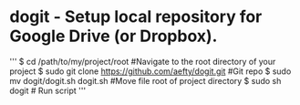 dogit - Setup local repository for Google Drive (or Dropbox).
=====
'''
$ cd /path/to/my/project/root #Navigate to the root directory of your project
$ sudo git clone https://github.com/aefty/dogit.git #Git repo
$ sudo mv dogit/dogit.sh dogit.sh  #Move file root of project directory
$ sudo sh dogit # Run script
'''
